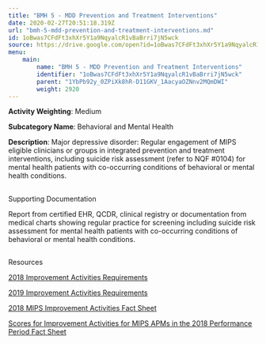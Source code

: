 ```yaml
---
title: "BMH 5 - MDD Prevention and Treatment Interventions"
date: 2020-02-27T20:51:18.319Z
url: "bmh-5-mdd-prevention-and-treatment-interventions.md"
id: 1oBwas7CFdFt3xhXr5Y1a9NqyalcR1vBaBrri7jN5wck
source: https://drive.google.com/open?id=1oBwas7CFdFt3xhXr5Y1a9NqyalcR1vBaBrri7jN5wck
menu:
    main:
        name: "BMH 5 - MDD Prevention and Treatment Interventions"
        identifier: "1oBwas7CFdFt3xhXr5Y1a9NqyalcR1vBaBrri7jN5wck"
        parent: "1YbPb92y_0ZPiXk8hR-D11GKV_1AacyaOZNnv2MQmDWI"
        weight: 2920
---
```









**Activity Weighting**: Medium

**Subcategory Name**: Behavioral and Mental Health

**Description**: Major depressive disorder: Regular engagement of MIPS eligible clinicians or groups in integrated prevention and treatment interventions, including suicide risk assessment (refer to NQF #0104) for mental health patients with co-occurring conditions of behavioral or mental health conditions.







## 

Supporting Documentation

Report from certified EHR, QCDR, clinical registry or documentation from medical charts showing regular practice for screening including suicide risk assessment for mental health patients with co-occurring conditions of behavioral or mental health conditions.







## 

Resources

[2018 Improvement Activities Requirements](https://qpp.cms.gov/mips/improvement-activities?py=2018)

[2019 Improvement Activities Requirements](https://qpp.cms.gov/mips/improvement-activities?py=2019)

[2018 MIPS Improvement Activities Fact Sheet](https://qpp.cms.gov/resource/2018%20MIPS%20Improvement%20Activities%20Fact%20Sheet)

[Scores for Improvement Activities for MIPS APMs in the 2018 Performance Period Fact Sheet](https://qpp.cms.gov/resource/2018%20MIPS%20APMs%20improvement%20Activities%20scores%20fact%20sheet)

